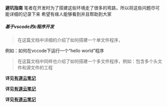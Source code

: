 **避坑指南**
笔者在开发时为了搭建这些环境走了很多的弯路，所以将这些问题尽可能详细的记录下来
希望有缘人能够看到并且帮助到大家

##### 基于vscode的c程序开发
> 在这篇文档中详细的介绍了如何搭建一个单文件程序，

例如：如何在vccode下运行一个“hello world”程序

> 在这篇文档中同样也介绍了如何搭建一个多文件程序，例如：包含多个头文件和源文件的工程

**详见[有道云笔记](https://note.youdao.com/s/CisHoFe)**

**详见[有道云笔记](https://note.youdao.com/s/CisHoFe)**

**详见[有道云笔记](https://note.youdao.com/s/CisHoFe)**



